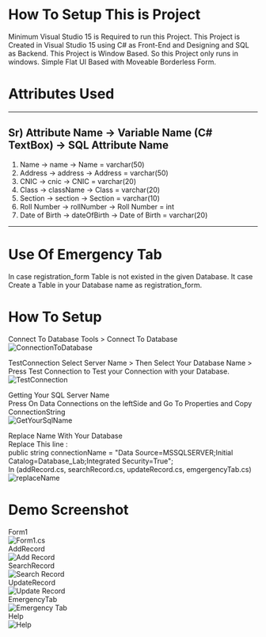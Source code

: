 # How To Setup This is Project 
 Minimum Visual Studio 15 is Required to run this Project. This Project is Created in Visual Studio 15 using C# as Front-End and Designing and SQL as Backend. This Project is Window Based. So this Project only runs in windows. Simple Flat UI Based with Moveable Borderless Form.

# Attributes Used
 ------------------------------------------------------------------------
 Sr) Attribute Name  -> Variable Name (C# TextBox) -> SQL Attribute Name
 ------------------------------------------------------------------------
 1)  Name            -> name                       -> Name          = varchar(50)
 2)  Address         -> address                    -> Address       = varchar(50)
 3)  CNIC            -> cnic                       -> CNIC          = varchar(20)
 4)  Class           -> className                  -> Class         = varchar(20)
 5)  Section         -> section                    -> Section       = varchar(10)
 6)  Roll Number     -> rollNumber                 -> Roll Number   = int
 7)  Date of Birth   -> dateOfBirth                -> Date of Birth = varchar(20)
 ------------------------------------------------------------------------
 
# Use Of Emergency Tab
 In case registration_form Table is not existed in the given Database. It case Create a Table in your Database name as registration_form.

# How To Setup 
 Connect To Database
  Tools > Connect To Database<br/>
 ![ConnectionToDatabase](https://github.com/code-rez/Registration_Form/blob/master/Screenshots/ConnectToDatabase.png)<br/>
 
 TestConnection
  Select Server Name > Then Select Your Database Name > Press Test Connection to Test your Connection with your Database.<br/>
 ![TestConnection](https://github.com/code-rez/Registration_Form/blob/master/Screenshots/ConnectionTest.png)<br/>
 
 Getting Your SQL Server Name<br/>
  Press On Data Connections on the leftSide and Go To Properties and Copy ConnectionString<br/>
 ![GetYourSqlName](https://github.com/code-rez/Registration_Form/blob/master/Screenshots/HowToGetName.PNG)<br/>
 
 Replace Name With Your Database<br/>
 Replace This line :<br/>
  public string connectionName = "Data Source=MSSQLSERVER;Initial Catalog=Database_Lab;Integrated Security=True";<br/>
  In (addRecord.cs, searchRecord.cs, updateRecord.cs, emgergencyTab.cs)<br/>
 ![replaceName](https://github.com/code-rez/Registration_Form/blob/master/Screenshots/LineToBeReplace.png)<br/>
 
# Demo Screenshot
 Form1<br/>
 ![Form1.cs](https://github.com/code-rez/Registration_Form/blob/master/Screenshots/Form1.png)
 <br/>
 AddRecord<br/>
 ![Add Record](https://github.com/code-rez/Registration_Form/blob/master/Screenshots/addRecord.PNG)
 <br/>
 SearchRecord<br/>
 ![Search Record](https://github.com/code-rez/Registration_Form/blob/master/Screenshots/searchRecord.PNG)
 <br/>
 UpdateRecord<br/>
 ![Update Record](https://github.com/code-rez/Registration_Form/blob/master/Screenshots/updateRecord.PNG)
 <br/>
 EmergencyTab<br/>
 ![Emergency Tab](https://github.com/code-rez/Registration_Form/blob/master/Screenshots/emergencyTab.PNG)
 <br/>
 Help<br/>
 ![Help](https://github.com/code-rez/Registration_Form/blob/master/Screenshots/helpMe.PNG)
 <br/>
 
